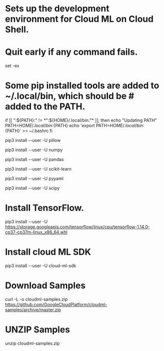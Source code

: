 
# Sets up the development environment for Cloud ML on Cloud Shell.
# Quit early if any command fails.
set -ex 
# Some pip installed tools are added to ~/.local/bin, which should be # added to the PATH.
if [[ ":${PATH}:" != *":${HOME}/.local/bin:"* ]]; then echo "Updating PATH" PATH=${HOME}/.local/bin:${PATH} echo 'export PATH=${HOME}/.local/bin:${PATH}' >> ~/.bashrc fi


pip3 install --user -U pillow

pip3 install --user -U numpy


pip3 install --user -U pandas 

pip3 install --user -U scikit-learn


pip3 install --user -U pyyaml


pip3 install --user -U scipy

# Install TensorFlow. 


pip3 install --user -U https://storage.googleapis.com/tensorflow/linux/cpu/tensorflow-1.14.0-cp37-cp37m-linux_x86_64.whl

# Install cloud ML SDK

pip3 install --user -U cloud-ml-sdk

# Download Samples
curl -L -o cloudml-samples.zip https://github.com/GoogleCloudPlatform/cloudml-samples/archive/master.zip

# UNZIP Samples

unzip cloudml-samples.zip
